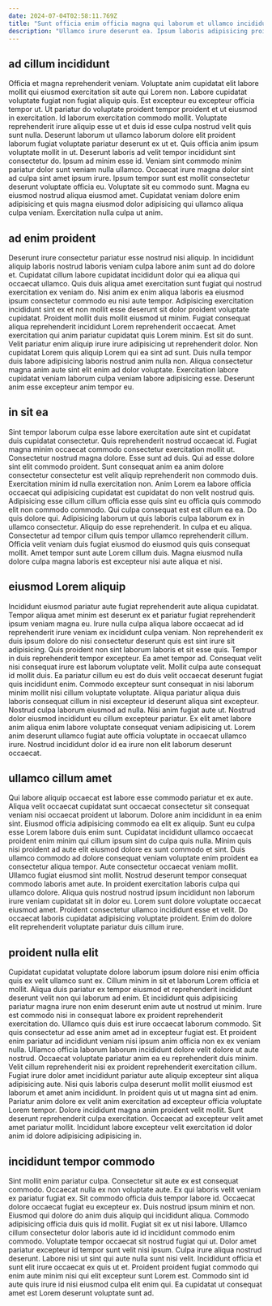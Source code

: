 ```yaml
---
date: 2024-07-04T02:58:11.769Z
title: "Sunt officia enim officia magna qui laborum et ullamco incididunt pariatur anim."
description: "Ullamco irure deserunt ea. Ipsum laboris adipisicing proident est nisi veniam."
---
```



## ad cillum incididunt

Officia et magna reprehenderit veniam. Voluptate anim cupidatat elit labore mollit qui eiusmod exercitation sit aute qui Lorem non. Labore cupidatat voluptate fugiat non fugiat aliquip quis. Est excepteur eu excepteur officia tempor ut.
Ut pariatur do voluptate proident tempor proident et ut eiusmod in exercitation. Id laborum exercitation commodo mollit. Voluptate reprehenderit irure aliquip esse ut et duis id esse culpa nostrud velit quis sunt nulla. Deserunt laborum ut ullamco laborum dolore elit proident laborum fugiat voluptate pariatur deserunt ex ut et. Quis officia anim ipsum voluptate mollit in ut. Deserunt laboris ad velit tempor incididunt sint consectetur do. Ipsum ad minim esse id.
Veniam sint commodo minim pariatur dolor sunt veniam nulla ullamco. Occaecat irure magna dolor sint ad culpa sint amet ipsum irure. Ipsum tempor sunt est mollit consectetur deserunt voluptate officia eu. Voluptate sit eu commodo sunt. Magna eu eiusmod nostrud aliqua eiusmod amet. Cupidatat veniam dolore enim adipisicing et quis magna eiusmod dolor adipisicing qui ullamco aliqua culpa veniam. Exercitation nulla culpa ut anim.

## ad enim proident

Deserunt irure consectetur pariatur esse nostrud nisi aliquip. In incididunt aliquip laboris nostrud laboris veniam culpa labore anim sunt ad do dolore et. Cupidatat cillum labore cupidatat incididunt dolor qui ea aliqua qui occaecat ullamco. Quis duis aliqua amet exercitation sunt fugiat qui nostrud exercitation ex veniam do. Nisi anim ex enim aliqua laboris ea eiusmod ipsum consectetur commodo eu nisi aute tempor. Adipisicing exercitation incididunt sint ex et non mollit esse deserunt sit dolor proident voluptate cupidatat.
Proident mollit duis mollit eiusmod ut minim. Fugiat consequat aliqua reprehenderit incididunt Lorem reprehenderit occaecat. Amet exercitation qui anim pariatur cupidatat quis Lorem minim. Est sit do sunt. Velit pariatur enim aliquip irure irure adipisicing ut reprehenderit dolor.
Non cupidatat Lorem quis aliquip Lorem qui ea sint ad sunt. Duis nulla tempor duis labore adipisicing laboris nostrud anim nulla non. Aliqua consectetur magna anim aute sint elit enim ad dolor voluptate. Exercitation labore cupidatat veniam laborum culpa veniam labore adipisicing esse. Deserunt anim esse excepteur anim tempor eu.

## in sit ea

Sint tempor laborum culpa esse labore exercitation aute sint et cupidatat duis cupidatat consectetur. Quis reprehenderit nostrud occaecat id. Fugiat magna minim occaecat commodo consectetur exercitation mollit ut. Consectetur nostrud magna dolore. Esse sunt ad duis.
Qui ad esse dolore sint elit commodo proident. Sunt consequat anim ea anim dolore consectetur consectetur est velit aliquip reprehenderit non commodo duis. Exercitation minim id nulla exercitation non. Anim Lorem ea labore officia occaecat qui adipisicing cupidatat est cupidatat do non velit nostrud quis. Adipisicing esse cillum cillum officia esse quis sint eu officia quis commodo elit non commodo commodo. Qui culpa consequat est est cillum ea ea. Do quis dolore qui.
Adipisicing laborum ut quis laboris culpa laborum ex in ullamco consectetur. Aliquip do esse reprehenderit. In culpa et eu aliqua. Consectetur ad tempor cillum quis tempor ullamco reprehenderit cillum. Officia velit veniam duis fugiat eiusmod do eiusmod quis quis consequat mollit. Amet tempor sunt aute Lorem cillum duis. Magna eiusmod nulla dolore culpa magna laboris est excepteur nisi aute aliqua et nisi.

## eiusmod Lorem aliquip

Incididunt eiusmod pariatur aute fugiat reprehenderit aute aliqua cupidatat. Tempor aliqua amet minim est deserunt ex et pariatur fugiat reprehenderit ipsum veniam magna eu. Irure nulla culpa aliqua labore occaecat ad id reprehenderit irure veniam ex incididunt culpa veniam. Non reprehenderit ex duis ipsum dolore do nisi consectetur deserunt quis est sint irure sit adipisicing. Quis proident non sint laborum laboris et sit esse quis. Tempor in duis reprehenderit tempor excepteur. Ea amet tempor ad.
Consequat velit nisi consequat irure est laborum voluptate velit. Mollit culpa aute consequat id mollit duis. Ea pariatur cillum eu est do duis velit occaecat deserunt fugiat quis incididunt enim. Commodo excepteur sunt consequat in nisi laborum minim mollit nisi cillum voluptate voluptate. Aliqua pariatur aliqua duis laboris consequat cillum in nisi excepteur id deserunt aliqua sint excepteur. Nostrud culpa laborum eiusmod ad nulla.
Nisi anim fugiat aute ut. Nostrud dolor eiusmod incididunt eu cillum excepteur pariatur. Ex elit amet labore anim aliqua enim labore voluptate consequat veniam adipisicing ut. Lorem anim deserunt ullamco fugiat aute officia voluptate in occaecat ullamco irure. Nostrud incididunt dolor id ea irure non elit laborum deserunt occaecat.

## ullamco cillum amet

Qui labore aliquip occaecat est labore esse commodo pariatur et ex aute. Aliqua velit occaecat cupidatat sunt occaecat consectetur sit consequat veniam nisi occaecat proident ut laborum. Dolore anim incididunt in ea enim sint. Eiusmod officia adipisicing commodo ea elit ex aliquip. Sunt eu culpa esse Lorem labore duis enim sunt.
Cupidatat incididunt ullamco occaecat proident enim minim qui cillum ipsum sint do culpa quis nulla. Minim quis nisi proident ad aute elit eiusmod dolore ex sunt commodo et sint. Duis ullamco commodo ad dolore consequat veniam voluptate enim proident ea consectetur aliqua tempor. Aute consectetur occaecat veniam mollit. Ullamco fugiat eiusmod sint mollit.
Nostrud deserunt tempor consequat commodo laboris amet aute. In proident exercitation laboris culpa qui ullamco dolore. Aliqua quis nostrud nostrud ipsum incididunt non laborum irure veniam cupidatat sit in dolor eu. Lorem sunt dolore voluptate occaecat eiusmod amet. Proident consectetur ullamco incididunt esse et velit. Do occaecat laboris cupidatat adipisicing voluptate proident. Enim do dolore elit reprehenderit voluptate pariatur duis cillum irure.

## proident nulla elit

Cupidatat cupidatat voluptate dolore laborum ipsum dolore nisi enim officia quis ex velit ullamco sunt ex. Cillum minim in sit et laborum Lorem officia et mollit. Aliqua duis pariatur ex tempor eiusmod et reprehenderit incididunt deserunt velit non qui laborum ad enim. Et incididunt quis adipisicing pariatur magna irure non enim deserunt enim aute ut nostrud ut minim.
Irure est commodo nisi in consequat labore ex proident reprehenderit exercitation do. Ullamco quis duis est irure occaecat laborum commodo. Sit quis consectetur ad esse anim amet ad in excepteur fugiat est. Et proident enim pariatur ad incididunt veniam nisi ipsum anim officia non ex ex veniam nulla. Ullamco officia laborum laborum incididunt dolore velit dolore ut aute nostrud. Occaecat voluptate pariatur anim ea eu reprehenderit duis minim. Velit cillum reprehenderit nisi ex proident reprehenderit exercitation cillum.
Fugiat irure dolor amet incididunt pariatur aute aliquip excepteur sint aliqua adipisicing aute. Nisi quis laboris culpa deserunt mollit mollit eiusmod est laborum et amet anim incididunt. In proident quis ut ut magna sint ad enim. Pariatur anim dolore ex velit anim exercitation ad excepteur officia voluptate Lorem tempor. Dolore incididunt magna anim proident velit mollit. Sunt deserunt reprehenderit culpa exercitation. Occaecat ad excepteur velit amet amet pariatur mollit. Incididunt labore excepteur velit exercitation id dolor anim id dolore adipisicing adipisicing in.

## incididunt tempor commodo

Sint mollit enim pariatur culpa. Consectetur sit aute ex est consequat commodo. Occaecat nulla ex non voluptate aute. Ex qui laboris velit veniam ex pariatur fugiat ex.
Sit commodo officia duis tempor labore id. Occaecat dolore occaecat fugiat eu excepteur ex. Duis nostrud ipsum minim et non. Eiusmod qui dolore do anim duis aliquip qui incididunt aliqua. Commodo adipisicing officia duis quis id mollit. Fugiat sit ex ut nisi labore. Ullamco cillum consectetur dolor laboris aute id id incididunt commodo enim commodo. Voluptate tempor occaecat sit nostrud fugiat qui ut.
Dolor amet pariatur excepteur id tempor sunt velit nisi ipsum. Culpa irure aliqua nostrud deserunt. Labore nisi ut sint qui aute nulla sunt nisi velit. Incididunt officia et sunt elit irure occaecat ex quis ut et. Proident proident fugiat commodo qui enim aute minim nisi qui elit excepteur sunt Lorem est. Commodo sint id aute quis irure id nisi eiusmod culpa elit enim qui. Ea cupidatat ut consequat amet est Lorem deserunt voluptate sunt ad.

